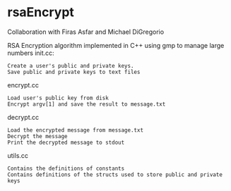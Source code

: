 # rsaEncrypt
Collaboration with Firas Asfar and Michael DiGregorio


RSA Encryption algorithm implemented in C++ using gmp to manage large numbers
init.cc:

    Create a user's public and private keys.
    Save public and private keys to text files

encrypt.cc

    Load user's public key from disk
    Encrypt argv[1] and save the result to message.txt

decrypt.cc

    Load the encrypted message from message.txt
    Decrypt the message
    Print the decrypted message to stdout

utils.cc

    Contains the definitions of constants
    Contains definitions of the structs used to store public and private keys
